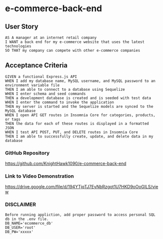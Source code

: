 # e-commerce-back-end

## User Story

```
AS A manager at an internet retail company
I WANT a back end for my e-commerce website that uses the latest technologies
SO THAT my company can compete with other e-commerce companies
```

## Acceptance Criteria

```
GIVEN a functional Express.js API
WHEN I add my database name, MySQL username, and MySQL password to an environment variable file
THEN I am able to connect to a database using Sequelize
WHEN I enter schema and seed commands
THEN a development database is created and is seeded with test data
WHEN I enter the command to invoke the application
THEN my server is started and the Sequelize models are synced to the MySQL database
WHEN I open API GET routes in Insomnia Core for categories, products, or tags
THEN the data for each of these routes is displayed in a formatted JSON
WHEN I test API POST, PUT, and DELETE routes in Insomnia Core
THEN I am able to successfully create, update, and delete data in my database
```

### GitHub Repository
https://github.com/KnightHawk1090/e-commerce-back-end

### Link to Video Demonstration

https://drive.google.com/file/d/194YTjqTJ7EyNbRzgot1U7HKD9oOoGILS/view

### DISCLAIMER
```
Before running appliction, add proper password to access personal SQL db in the .env file. 
DB_NAME='ecommerce_db'
DB_USER='root'
DB_PW='xxxxx'
```
